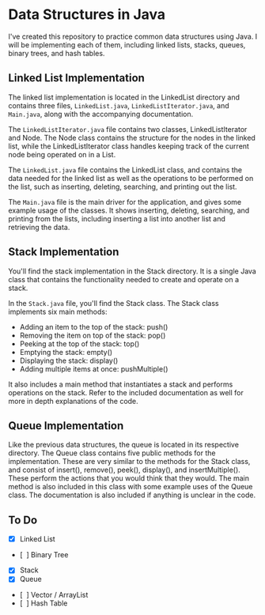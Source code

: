 Data Structures in Java
=======================

I've created this repository to practice common data structures using Java. I will be implementing each of them, including linked lists, stacks, queues, binary trees, and hash tables.

Linked List Implementation
--------------------------

The linked list implementation is located in the LinkedList directory and contains three files, <code>LinkedList.java</code>, <code>LinkedListIterator.java</code>, and <code>Main.java</code>, along with the accompanying documentation.

The <code>LinkedListIterator.java</code> file contains two classes, LinkedListIterator and Node. The Node class contains the structure for the nodes in the linked list, while the LinkedListIterator class handles keeping track of the current node being operated on in a List.

The <code>LinkedList.java</code> file contains the LinkedList class, and contains the data needed for the linked list as well as the operations to be performed on the list, such as inserting, deleting, searching, and printing out the list.

The <code>Main.java</code> file is the main driver for the application, and gives some example usage of the classes. It shows inserting, deleting, searching, and printing from the lists, including inserting a list into another list and retrieving the data.

Stack Implementation
--------------------

You'll find the stack implementation in the Stack directory. It is a single Java class that contains the functionality needed to create and operate on a stack.

In the <code>Stack.java</code> file, you'll find the Stack class. The Stack class implements six main methods:
- Adding an item to the top of the stack: push()
- Removing the item on top of the stack: pop()
- Peeking at the top of the stack: top()
- Emptying the stack: empty()
- Displaying the stack: display()
- Adding multiple items at once: pushMultiple()

It also includes a main method that instantiates a stack and performs operations on the stack. Refer to the included documentation as well for more in depth explanations of the code.

Queue Implementation
--------------------

Like the previous data structures, the queue is located in its respective directory. The Queue class contains five public methods for the implementation. These are very similar to the methods for the Stack class, and consist of insert(), remove(), peek(), display(), and insertMultiple(). These perform the actions that you would think that they would. The main method is also included in this class with some example uses of the Queue class. The documentation is also included if anything is unclear in the code.

To Do
-----

- [x] Linked List
- [&nbsp;&nbsp;] Binary Tree
- [x] Stack
- [x] Queue
- [&nbsp;&nbsp;] Vector / ArrayList
- [&nbsp;&nbsp;] Hash Table